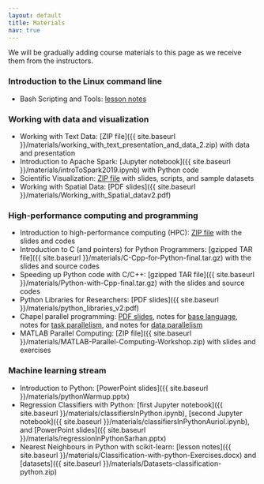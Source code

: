 ```yaml
---
layout: default
title: Materials
nav: true
---
```


We will be gradually adding course materials to this page as we receive them from the instructors.

### Introduction to the Linux command line

- Bash Scripting and Tools: <a href="https://github.com/razoumov/publish/blob/master/bash.md" target="_blank">lesson notes</a>

### Working with data and visualization

- Working with Text Data: [ZIP file]({{ site.baseurl }}/materials/working_with_text_presentation_and_data_2.zip) with data and presentation
- Introduction to Apache Spark: [Jupyter notebook]({{ site.baseurl }}/materials/introToSpark2019.ipynb) with Python code
- Scientific Visualization: [ZIP file](https://owncloud.westgrid.ca/index.php/s/yG9xbsYLbLymvdZ/download) with slides, scripts, and sample datasets
- Working with Spatial Data: [PDF slides]({{ site.baseurl }}/materials/Working_with_Spatial_datav2.pdf)

### High-performance computing and programming

- Introduction to high-performance computing (HPC): [ZIP file](https://owncloud.westgrid.ca/index.php/s/VCD8Pogqmk7eS16/download) with the slides and codes
- Introduction to C (and pointers) for Python Programmers: [gzipped TAR file]({{ site.baseurl }}/materials/C-Cpp-for-Python-final.tar.gz) with the slides and source codes
- Speeding up Python code with C/C++: [gzipped TAR file]({{ site.baseurl }}/materials/Python-with-Cpp-final.tar.gz) with the slides and source codes
- Python Libraries for Researchers: [PDF slides]({{ site.baseurl }}/materials/python_libraries_v2.pdf)
- Chapel parallel programming: [PDF slides](https://github.com/razoumov/publish/raw/master/chapel.pdf), notes for <a href="https://github.com/razoumov/publish/blob/master/01-base.md" target="_blank">base language</a>, notes for <a href="https://github.com/razoumov/publish/blob/master/02-task-parallelism.md" target="_blank">task parallelism</a>, and notes for <a href="https://github.com/razoumov/publish/blob/master/03-domain-parallelism.md" target="_blank">data parallelism</a>
- MATLAB Parallel Computing: [ZIP file]({{ site.baseurl }}/materials/MATLAB-Parallel-Computing-Workshop.zip) with slides and exercises

### Machine learning stream

- Introduction to Python: [PowerPoint slides]({{ site.baseurl }}/materials/pythonWarmup.pptx)
- Regression Classifiers with Python: [first Jupyter notebook]({{ site.baseurl }}/materials/classifiersInPython.ipynb), [second Jupyter notebook]({{ site.baseurl }}/materials/classifiersInPythonAuriol.ipynb), and [PowerPoint slides]({{ site.baseurl }}/materials/regressionInPythonSarhan.pptx)
- Nearest Neighbours in Python with scikit-learn: [lesson notes]({{ site.baseurl }}/materials/Classification-with-python-Exercises.docx) and [datasets]({{ site.baseurl }}/materials/Datasets-classification-python.zip)
